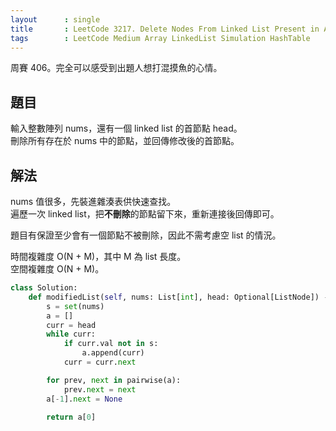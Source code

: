 ```yaml
---
layout      : single
title       : LeetCode 3217. Delete Nodes From Linked List Present in Array
tags        : LeetCode Medium Array LinkedList Simulation HashTable
---
```

周賽 406。完全可以感受到出題人想打混摸魚的心情。  

## 題目

輸入整數陣列 nums，還有一個 linked list 的首節點 head。  
刪除所有存在於 nums 中的節點，並回傳修改後的首節點。  

## 解法

nums 值很多，先裝進雜湊表供快速查找。  
遍歷一次 linked list，把**不刪除**的節點留下來，重新連接後回傳即可。  

題目有保證至少會有一個節點不被刪除，因此不需考慮空 list 的情況。  

時間複雜度 O(N + M)，其中 M 為 list 長度。  
空間複雜度 O(N + M)。  

```python
class Solution:
    def modifiedList(self, nums: List[int], head: Optional[ListNode]) -> Optional[ListNode]:
        s = set(nums)
        a = []
        curr = head
        while curr:
            if curr.val not in s:
                a.append(curr)
            curr = curr.next

        for prev, next in pairwise(a):
            prev.next = next
        a[-1].next = None

        return a[0]
```
